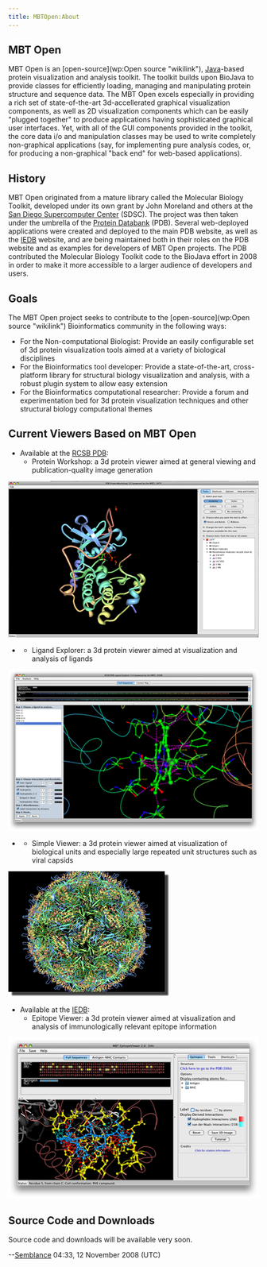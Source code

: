 ```yaml
---
title: MBTOpen:About
---
```


MBT Open
--------

MBT Open is an [open-source](wp:Open source "wikilink"),
[Java](http://www.java.sun.com)-based protein visualization and analysis
toolkit. The toolkit builds upon BioJava to provide classes for
efficiently loading, managing and manipulating protein structure and
sequence data. The MBT Open excels especially in providing a rich set of
state-of-the-art 3d-accellerated graphical visualization components, as
well as 2D visualization components which can be easily "plugged
together" to produce applications having sophisticated graphical user
interfaces. Yet, with all of the GUI components provided in the toolkit,
the core data i/o and manipulation classes may be used to write
completely non-graphical applications (say, for implementing pure
analysis codes, or, for producing a non-graphical "back end" for
web-based applications).

History
-------

MBT Open originated from a mature library called the Molecular Biology
Toolkit, developed under its own grant by John Moreland and others at
the [San Diego Supercomputer Center](http://www.sdsc.edu) (SDSC). The
project was then taken under the umbrella of the [Protein
Databank](http://www.pdb.org) (PDB). Several web-deployed applications
were created and deployed to the main PDB website, as well as the
[IEDB](http://www.immuneepitope.org/home.do) website, and are being
maintained both in their roles on the PDB website and as examples for
developers of MBT Open projects. The PDB contributed the Molecular
Biology Toolkit code to the BioJava effort in 2008 in order to make it
more accessible to a larger audience of developers and users.

Goals
-----

The MBT Open project seeks to contribute to the
[open-source](wp:Open source "wikilink") Bioinformatics community in the
following ways:

-   For the Non-computational Biologist: Provide an easily configurable
    set of 3d protein visualization tools aimed at a variety of
    biological disciplines
-   For the Bioinformatics tool developer: Provide a state-of-the-art,
    cross-platform library for structural biology visualization and
    analysis, with a robust plugin system to allow easy extension
-   For the Bioinformatics computational researcher: Provide a forum and
    experimentation bed for 3d protein visualization techniques and
    other structural biology computational themes

Current Viewers Based on MBT Open
---------------------------------

-   Available at the [RCSB PDB](http://www.rcsb.org):
    -   Protein Workshop: a 3d protein viewer aimed at general viewing
        and publication-quality image generation

  
  
![](ProteinWorkshopOverview.png "fig:ProteinWorkshopOverview.png")

-   -   Ligand Explorer: a 3d protein viewer aimed at visualization and
        analysis of ligands

  
  
![](LigandExplorerOverview.png "fig:LigandExplorerOverview.png")

-   -   Simple Viewer: a 3d protein viewer aimed at visualization of
        biological units and especially large repeated unit structures
        such as viral capsids

  
  
![](SimpleViewerOverview.png "fig:SimpleViewerOverview.png")

-   Available at the [IEDB](http://www.immuneepitope.org/home.do):
    -   Epitope Viewer: a 3d protein viewer aimed at visualization and
        analysis of immunologically relevant epitope information

  
  
![](EpitopeViewerOverview.png "fig:EpitopeViewerOverview.png")

Source Code and Downloads
-------------------------

Source code and downloads will be available very soon.

--[Semblance](User:Semblance "wikilink") 04:33, 12 November 2008 (UTC)
